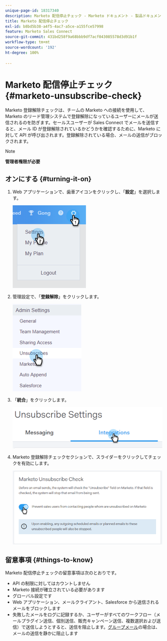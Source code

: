```yaml
---
unique-page-id: 18317340
description: Marketo 配信停止チェック - Marketo ドキュメント - 製品ドキュメント
title: Marketo 配信停止チェック
exl-id: b8bd5b38-a4f5-4ac7-a5ce-a155fce57998
feature: Marketo Sales Connect
source-git-commit: 431bd258f9a68bbb9df7acf043085578d3d91b1f
workflow-type: tm+mt
source-wordcount: '192'
ht-degree: 100%

---
```


# Marketo 配信停止チェック {#marketo-unsubscribe-check}

Marketo 登録解除チェックは、チームの Marketo への接続を使用して、Marketo のリード管理システムで登録解除になっているユーザーにメールが送信されるのを防ぎます。セールスユーザーが Sales Connect でメールを送信すると、メール ID が登録解除されているかどうかを確認するために、Marketo に対して API が呼び出されます。登録解除されている場合、メールの送信がブロックされます。

>[!NOTE]
>
>**管理者権限が必要**

## オンにする {#turning-it-on}

1. Web アプリケーションで、歯車アイコンをクリックし、「**設定**」を選択します。

   ![](assets/one-2.png)

1. 管理設定で、「**登録解除**」をクリックします。

   ![](assets/two-3.png)

1. 「**統合**」をクリックします。

   ![](assets/three-3.png)

1. Marketo 登録解除チェックセクションで、スライダーをクリックしてチェックを有効にします。

   ![](assets/four-2.png)

## 留意事項 {#things-to-know}

Marketo 配信停止チェックの留意事項は次のとおりです。

* API の制限に対してはカウントしません
* Marketo 接続が確立されている必要があります
* グローバル設定です
* Web アプリケーション、メールクライアント、Salesforce から送信されるメールをブロックします
* 失敗したメールをログに記録するか、ユーザーがすべてのワークフロー（メールプラグイン送信、個別送信、販売キャンペーン送信、複数選択および送信）で送信しようとすると、送信を阻止します。[グループメール](/help/marketo/product-docs/marketo-sales-connect/email/using-the-compose-window/composing-bulk-emails-with-select-and-send.md)の場合は、メールの送信を静かに阻止します
